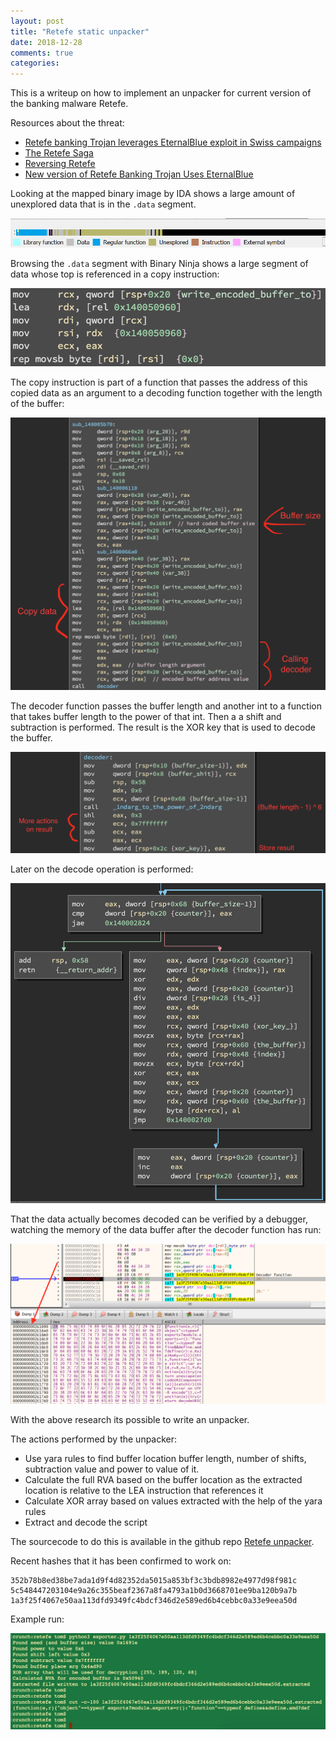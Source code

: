 ```yaml
---
layout: post
title: "Retefe static unpacker"
date: 2018-12-28
comments: true
categories:
---
```


This is a writeup on how to implement an unpacker for current version of the banking malware Retefe.

Resources about the threat:
* [Retefe banking Trojan leverages EternalBlue exploit in Swiss campaigns](https://www.proofpoint.com/us/threat-insight/post/retefe-banking-trojan-leverages-eternalblue-exploit-swiss-campaigns)
* [The Retefe Saga](https://www.govcert.admin.ch/blog/33/the-retefe-saga)
* [Reversing Retefe](https://www.govcert.admin.ch/blog/35/reversing-retefe)
* [New version of Retefe Banking Trojan Uses EternalBlue](https://www.mysonicwall.com/sonicalert/searchresults.aspx?ev=article&id=1094)

Looking at the mapped binary image by IDA shows a large amount of unexplored data that is in the `.data` segment.

![](images/retefe/code-explored.png)

Browsing the `.data` segment with Binary Ninja shows a large segment of data whose top is referenced in a 
copy instruction:

![](images/retefe/copy-instruction.png)

The copy instruction is part of a function that passes the address of this copied data as an argument to a decoding function together with the length of the buffer:

![](images/retefe/decoder-setup.png)

The decoder function passes the buffer length and another int to a function that takes buffer length to the power of that int.
Then a a shift and subtraction is performed. The result is the XOR key that is used to decode the buffer.

![](images/retefe/xor-key.png)

Later on the decode operation is performed:

![](images/retefe/decoder-decode.png)

That the data actually becomes decoded can be verified by a debugger, watching the memory of the data buffer after the decoder function 
has run:

![](images/retefe/dbg.png)

With the above research its possible to write an unpacker.

The actions performed by the unpacker:
* Use yara rules to find buffer location buffer length, number of shifts, subtraction value and power to value of it.
* Calculate the full RVA based on the buffer location as the extracted location is relative to the LEA instruction that references it
* Calculate XOR array based on values extracted with the help of the yara rules
* Extract and decode the script

The sourcecode to do this is available in the github repo [Retefe unpacker](https://github.com/Tomasuh/retefe_unpacker).

Recent hashes that it has been confirmed to work on:
```
352b78b8ed38be7ada1d9f4d82352da5015a853bf3c3bdb8982e4977d98f981c
5c548447203104e9a26c355beaf2367a8fa4793a1b0d3668701ee9ba120b9a7b
1a3f25f4067e50aa113dfd9349fc4bdcf346d2e589ed6b4cebbc0a33e9eea50d
```

Example run:

![](images/retefe/example-run.png)